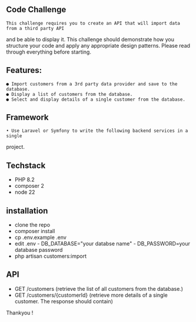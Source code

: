 ## Code Challenge
    This challenge requires you to create an API that will import data from a third party API
and be able to display it. This challenge should demonstrate how you structure your
code and apply any appropriate design patterns. Please read through everything before
starting.

## Features:
    ● Import customers from a 3rd party data provider and save to the database.
    ● Display a list of customers from the database.
    ● Select and display details of a single customer from the database.

## Framework
    • Use Laravel or Symfony to write the following backend services in a single
project.

## Techstack
 - PHP 8.2
 - composer 2
 - node 22


## installation
 - clone the repo
 - composer install
 - cp .env.example .env
 - edit .env
       - DB_DATABASE="your databse name"
       - DB_PASSWORD=your database password
 -  php artisan customers:import

 ## API
   - GET /customers (retrieve the list of all customers from the database.)
   - GET /customers/{customerId}  (retrieve more details of a single customer.
The response should contain)

Thankyou !
